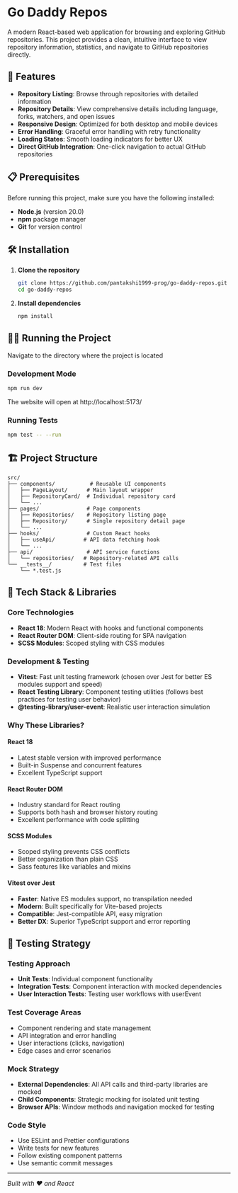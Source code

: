 # Go Daddy Repos

A modern React-based web application for browsing and exploring GitHub repositories. This project provides a clean, intuitive interface to view repository information, statistics, and navigate to GitHub repositories directly.


## 🚀 Features

- **Repository Listing**: Browse through repositories with detailed information
- **Repository Details**: View comprehensive details including language, forks, watchers, and open issues
- **Responsive Design**: Optimized for both desktop and mobile devices
- **Error Handling**: Graceful error handling with retry functionality
- **Loading States**: Smooth loading indicators for better UX
- **Direct GitHub Integration**: One-click navigation to actual GitHub repositories

## 📋 Prerequisites

Before running this project, make sure you have the following installed:

- **Node.js** (version 20.0)
- **npm** package manager
- **Git** for version control

## 🛠️ Installation

1. **Clone the repository**
   ```bash
   git clone https://github.com/pantakshi1999-prog/go-daddy-repos.git
   cd go-daddy-repos
   ```

2. **Install dependencies**
   ```bash
   npm install
   ```

## 🏃‍♂️ Running the Project

Navigate to the directory where the project is located

### Development Mode
```bash
npm run dev
```
The website will open at http://localhost:5173/


### Running Tests
```bash
npm test -- --run    
```


## 🏗️ Project Structure

```
src/
├── components/           # Reusable UI components
│   ├── PageLayout/      # Main layout wrapper
│   ├── RepositoryCard/  # Individual repository card
│   └── ...
├── pages/               # Page components
│   ├── Repositories/    # Repository listing page
│   ├── Repository/      # Single repository detail page
│   └── ...
├── hooks/               # Custom React hooks
│   ├── useApi/         # API data fetching hook
│   └── ...
├── api/                 # API service functions
│   └── repositories/   # Repository-related API calls
└── __tests__/          # Test files
    └── *.test.js
```

## 🎨 Tech Stack & Libraries

### Core Technologies
- **React 18**: Modern React with hooks and functional components
- **React Router DOM**: Client-side routing for SPA navigation
- **SCSS Modules**: Scoped styling with CSS modules

### Development & Testing
- **Vitest**: Fast unit testing framework (chosen over Jest for better ES modules support and speed)
- **React Testing Library**: Component testing utilities (follows best practices for testing user behavior)
- **@testing-library/user-event**: Realistic user interaction simulation

### Why These Libraries?

#### **React 18**
- Latest stable version with improved performance
- Built-in Suspense and concurrent features
- Excellent TypeScript support

#### **React Router DOM**
- Industry standard for React routing
- Supports both hash and browser history routing
- Excellent performance with code splitting

#### **SCSS Modules**
- Scoped styling prevents CSS conflicts
- Better organization than plain CSS
- Sass features like variables and mixins

#### **Vitest over Jest**
- **Faster**: Native ES modules support, no transpilation needed
- **Modern**: Built specifically for Vite-based projects
- **Compatible**: Jest-compatible API, easy migration
- **Better DX**: Superior TypeScript support and error reporting


## 🧪 Testing Strategy

### Testing Approach
- **Unit Tests**: Individual component functionality
- **Integration Tests**: Component interaction with mocked dependencies
- **User Interaction Tests**: Testing user workflows with userEvent

### Test Coverage Areas
- Component rendering and state management
- API integration and error handling
- User interactions (clicks, navigation)
- Edge cases and error scenarios

### Mock Strategy
- **External Dependencies**: All API calls and third-party libraries are mocked
- **Child Components**: Strategic mocking for isolated unit testing
- **Browser APIs**: Window methods and navigation mocked for testing

### Code Style
- Use ESLint and Prettier configurations
- Write tests for new features
- Follow existing component patterns
- Use semantic commit messages



---

*Built with ❤️ and React*
